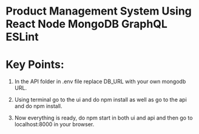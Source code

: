 # Product Management System Using React Node MongoDB GraphQL ESLint

# Key Points:

1. In the API folder in .env file replace DB_URL with your own mongodb URL.

2. Using terminal go to the ui and do npm install as well as go to the api and do npm install.

3. Now everything is ready, do npm start in both ui and api and then go to localhost:8000 in your browser.
